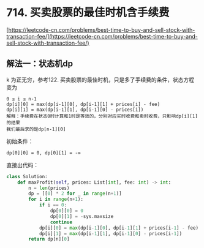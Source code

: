 # 714. 买卖股票的最佳时机含手续费

[https://leetcode-cn.com/problems/best-time-to-buy-and-sell-stock-with-transaction-fee/](https://leetcode-cn.com/problems/best-time-to-buy-and-sell-stock-with-transaction-fee/)


## 解法一：状态机dp
k 为正无穷，参考122. 买卖股票的最佳时机，只是多了手续费的条件，状态方程变为
```
0 ≤ i ≤ n-1
dp[i][0] = max(dp[i-1][0], dp[i-1][1] + prices[i] - fee)
dp[i][1] = max(dp[i-1][1], dp[i-1][0] - prices[i])
解释：手续费在状态0时计算和1时是等效的，分别对应买时收费和卖时收费，只影响dp[i][1]的结果
我们最后求的是dp[n-1][0]
```
初始条件：
```
dp[0][0] = 0, dp[0][1] = -∞
```

直接出代码：
```python
class Solution:
    def maxProfit(self, prices: List[int], fee: int) -> int:
        n = len(prices)
        dp = [[0] * 2 for _ in range(n+1)]
        for i in range(n+1):
            if i == 0:
                dp[0][0] = 0
                dp[0][1] = -sys.maxsize
                continue
            dp[i][0] = max(dp[i-1][0], dp[i-1][1] + prices[i-1] - fee)
            dp[i][1] = max(dp[i-1][1], dp[i-1][0] - prices[i-1])
        return dp[n][0]
```



